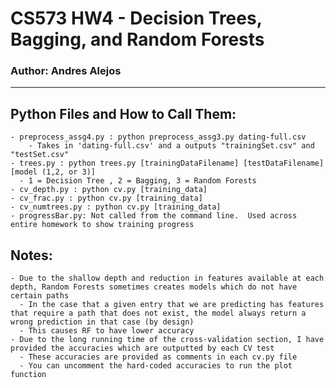 # CS573 HW4 - Decision Trees, Bagging, and Random Forests
### Author: Andres Alejos

---

## Python Files and How to Call Them:
    - preprocess_assg4.py : python preprocess_assg3.py dating-full.csv
        - Takes in 'dating-full.csv' and a outputs "trainingSet.csv" and "testSet.csv"
    - trees.py : python trees.py [trainingDataFilename] [testDataFilename] [model (1,2, or 3)]
      - 1 = Decision Tree , 2 = Bagging, 3 = Random Forests
    - cv_depth.py : python cv.py [training_data]
    - cv_frac.py : python cv.py [training_data]
    - cv_numtrees.py : python cv.py [training_data]
    - progressBar.py: Not called from the command line.  Used across entire homework to show training progress

## Notes:
    - Due to the shallow depth and reduction in features available at each depth, Random Forests sometimes creates models which do not have certain paths
      - In the case that a given entry that we are predicting has features that require a path that does not exist, the model always return a wrong prediction in that case (by design)
      - This causes RF to have lower accuracy
    - Due to the long running time of the cross-validation section, I have provided the accuracies which are outputted by each CV test
      - These accuracies are provided as comments in each cv.py file
      - You can uncomment the hard-coded accuracies to run the plot function
